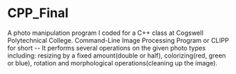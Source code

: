 # CPP_Final
A photo manipulation program I coded for a C++ class at Cogswell Polytechnical College. Command-Line Image Processing Program or CLIPP for short -- It performs several operations on the given photo types including: resizing by a fixed amount(double or half), colorizing(red, green or blue), rotation and morphological operations(cleaning up the image).
